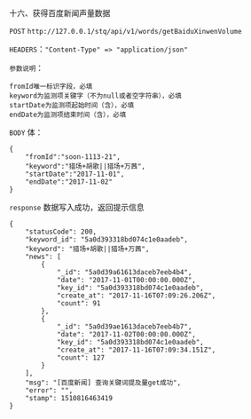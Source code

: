 十六、获得百度新闻声量数据

`POST` `http://127.0.0.1/stq/api/v1/words/getBaiduXinwenVolume`

`HEADERS`：`"Content-Type" => "application/json"`

`参数说明`：

```
fromId唯一标识字段，必填
keyword为监测项关键字（不为null或者空字符串），必填
startDate为监测项起始时间（含），必填
endDate为监测项结束时间（含），必填
```

`BODY` 体：

```
{
    "fromId":"soon-1113-21",
    "keyword":"猎场+胡歌||猎场+万茜",
    "startDate":"2017-11-01",
    "endDate":"2017-11-02"
}
```

`response` 数据写入成功，返回提示信息

```
{
    "statusCode": 200,
    "keyword_id": "5a0d393318bd074c1e0aadeb",
    "keyword": "猎场+胡歌||猎场+万茜",
    "news": [
        {
            "_id": "5a0d39a61613daceb7eeb4b4",
            "date": "2017-11-01T00:00:00.000Z",
            "key_id": "5a0d393318bd074c1e0aadeb",
            "create_at": "2017-11-16T07:09:26.206Z",
            "count": 91
        },
        {
            "_id": "5a0d39ae1613daceb7eeb4b7",
            "date": "2017-11-02T00:00:00.000Z",
            "key_id": "5a0d393318bd074c1e0aadeb",
            "create_at": "2017-11-16T07:09:34.151Z",
            "count": 127
        }
    ],
    "msg": "[百度新闻] 查询关键词提及量get成功",
    "error": "",
    "stamp": 1510816463419
}
```